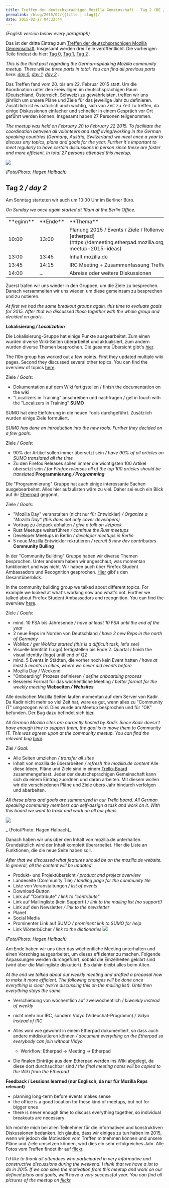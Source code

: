 ```yaml
---
title: Treffen der deutschsprachigen Mozilla Gemeinschaft - Tag 2 (DE / EN)
permalink: /blog/2015/02/{{title | slug}}/
date: 2015-02-27 04:33:44
---
```


_(English version below every paragraph)_

Das ist der dritte Eintrag zum [Treffen der deutschsprachigen Mozilla Gemeinschaft](https://wiki.mozilla.org/De:Meeting:2015). Insgesamt werden drei Teile veröffentlicht. Die vorherigen Teile findest du hier: [Tag 0](https://mkohler.dev/blog/2015/02/treffen-der-deutschsprachigen-mozilla-gemeinschaft-tag-0-(de-en)/), [Tag 1](https://mkohler.dev/blog/2015/02/treffen-der-deutschsprachigen-mozilla-gemeinschaft-tag-1-(de-en)/), [Tag 2](https://mkohler.dev/blog/2015/02/treffen-der-deutschsprachigen-mozilla-gemeinschaft-tag-2-(de-en)/) .

<!-- excerpt -->

_This is the third post regarding the German-speaking Mozilla community meetup. There will be three parts in total. You can find all previous parts here: [day 0](https://mkohler.dev/blog/2015/02/treffen-der-deutschsprachigen-mozilla-gemeinschaft-tag-0-(de-en)/), [day 1](https://mkohler.dev/blog/2015/02/treffen-der-deutschsprachigen-mozilla-gemeinschaft-tag-1-(de-en)/), [day 2](https://mkohler.dev/blog/2015/02/treffen-der-deutschsprachigen-mozilla-gemeinschaft-tag-2-(de-en)/) ._

Das Treffen fand vom 20\. bis am 22\. Februar 2015 statt. Um die Koordination unter den Freiwilligen im deutschsprachigen Raum (Deutschland, Österreich, Schweiz) zu gewährleisten, treffen wir uns jährlich um unsere Pläne und Ziele für das jeweilige Jahr zu definieren. Zusätzlich ist es natürlich auch wichtig, sich von Zeit zu Zeit zu treffen, da einige Diskussionen einfacher und schneller in einem Gespräch vor Ort geführt werden können. Insgesamt haben 27 Personen teilgenommen.

_The meetup was held on February 20 to February 22 2015\. To facilitate the coordination between all volonteers and staff living/working in the German speaking countries (Germany, Austria, Switzerland) we meet once a year to discuss any topics, plans and goals for the year. Further it's important to meet regularly to have certain discussions in person since these are faster and more efficient. In total 27 persons attended this meetup._

![](https://c1.staticflickr.com/9/8592/16611675751_2775ba0ee5_b.jpg)

_(Foto/Photo: Hagen Halbach)_

## Tag 2 _/ day 2_

Am Sonntag starteten wir auch um 10:00 Uhr im Berliner Büro.

_On Sunday we once again started at 10am at the Berlin Office._

<table cellpadding="2">
<tbody>
<tr>
<td>**eginn**</td>
<td>**Ende**</td>
<td>**Thema**</td>
<td>**Dauer**</td>
<td></td>
</tr>
<tr>
<td>10:00</td>
<td>13:00</td>
<td>Planung 2015 / Events / Ziele / Rollenverteilung [etherpad](https://demeeting.etherpad.mozilla.org/community-meetup-2015-ideas)</td>
<td>45'</td>
<td>Alle</td>
</tr>
<tr>
<td>13:00</td>
<td>13:45</td>
<td>Inhalt mozilla.de</td>
<td>45'</td>
<td>Alle</td>
</tr>
<tr>
<td>13:45</td>
<td>14:15</td>
<td>IRC Meeting + Zusammenfassung Treffen</td>
<td>30'</td>
<td>Alle</td>
</tr>
<tr>
<td>14:00</td>
<td>...</td>
<td>Abreise oder weitere Diskussionen</td>
<td>...</td>
<td>Alle</td>
</tr>
</tbody>
</table>

Zuerst trafen wir uns wieder in den Gruppen, um die Ziele zu besprechen. Danach versammelten wir uns wieder, um diese gemeinsam zu besprechen und zu notieren.

_At first we had the same breakout groups again, this time to evaluate goals for 2015\. After that we discussed those together with the whole group and decided on goals._

**Lokalisierung _/ Localization_**

Die Lokalisierung-Gruppe hat einige Punkte ausgearbeitet. Zum einen wurden diverse Wiki-Seiten überarbeitet und aktualisiert, zum andern wurden diverse Themen besprochen. Die gesamte Übersicht gibt's [hier](https://demeeting.etherpad.mozilla.org/community-meetup-2015-lokalisierung).

The l10n group has worked out a few points. First they updated multiple wiki pages. Second they discussed several other topics. You can find the overview of topics [here](https://demeeting.etherpad.mozilla.org/community-meetup-2015-lokalisierung).

Ziele _/ Goals:_

*   Dokumentation auf dem Wiki fertigstellen / finish the documentation on the wiki
*   "Localizers in Training" anschreiben und nachfragen / get in touch with the "Localizers in Training"
**SUMO**

SUMO hat eine Einführung in die neuen Tools durchgeführt. Zusätzlich wurden einige Ziele formuliert.

_SUMO has done an introduction into the new tools. Further they decided on a few goals._

Ziele _/ Goals:_

*   90% der Artikel sollen immer übersetzt sein _/ have 90% of all articles on SUMO translated all the time_
*   Zu den Firefox Releases sollen immer die wichtigsten 100 Artikel übersetzt sein _/ for Firefox releases all of the top 100 articles should be translated_
**Programmierung _/ Programming_**

Die "Programmierung" Gruppe hat auch einige interessante Sachen ausgebearbeitet. Alles hier aufzulisten wäre zu viel. Daher sei euch ein Blick auf ihr [Etherpad](https://demeeting.etherpad.mozilla.org/community-meetup-2015-programmierung) gegönnt.

Ziele _/ Goals:_

*   "Mozilla Day" veranstalten (nicht nur für Entwickler) _/ Organize a "Mozilla Day" (this does not only cover developers)_
*   Vortrag zu Jetpack abhalten _/ give a talk on Jetpack_
*   Rust Meetups weiterführen _/ continue the Rust meetups_
*   Developer Meetups in Berlin _/ developer meetups in Berlin_
*   5 neue Mozilla Entwickler rekrutieren _/ recruit 5 new dev contributors_
**Community Builing**

In der "Community Building" Gruppe haben wir diverse Themen besprochen. Unter anderem haben wir angeschaut, was momentan funktioniert und was nicht. Wir haben auch über Firefox Student Ambassadors und Recognition gesprochen. [Hier](https://demeeting.etherpad.mozilla.org/community-meetup-2015-cb) gibt's den Gesamtüberblick.

In the community building group we talked about different topics. For example we looked at what's working now and what's not. Further we talked about Firefox Student Ambassadors and recognition. You can find the overview [here](https://demeeting.etherpad.mozilla.org/community-meetup-2015-cb).

Ziele / _Goals:_

*   mind. 10 FSA bis Jahresende _/ have at least 10 FSA until the end of the year_
*   2 neue Reps im Norden von Deutschland _/ have 2 new Reps in the north of Germany_
*   WoMoz _/ get WoMoz started (this is a difficult task, let's see)_
*   Visuelle Identität (Logo) fertigstellen bis Ende 2\. Quartal / finish the visual identity (logo) until end of Q2
*   mind. 5 Events in Städten, die vorher noch kein Event hatten _/ have at least 5 events in cities, where we never did events before_
*   Mozilla Day / Weekend
*   "Onboarding" Prozess definieren _/ define onboarding process_
*   Besseres Format für das wöchentliche Meeting _/ better format for the weekly meeting_
**Webseiten _/ Websites_**

Alle deutschen Mozilla Seiten laufen momentan auf dem Server von Kadir. Da Kadir nicht mehr so viel Zeit hat, wäre es gut, wenn alles zu "Community IT" umgezogen wird. Dies wurde am Meetup besprochen und für "OK" befunden. Der Bug dazu befindet sich [hier](https://bugzilla.mozilla.org/show_bug.cgi?id=1119329).

_All German Mozilla sites are currently hosted by Kadir. Since Kadir doesn't have enough time to support them, the goal is to move them to Community IT. This was agreen upon at the community meetup. You can find the relevant bug [here](https://bugzilla.mozilla.org/show_bug.cgi?id=1119329)._

Ziel _/ Goal:_

*   Alle Seiten umziehen _/ transfer all sites_
*   Inhalt von mozilla.de überarbeiten _/ refresh the mozilla.de content_
Alle diese Ideen, Pläne und Ziele sind in einem [Trello-Board](https://trello.com/b/jycYCGlR/mozilla-deutschsprachige-gemeinschaft) zusammengefasst. Jeder der deutschsprachigen Gemeinschaft kann sich da einem Eintrag zuordnen und daran arbeiten. Mit diesem wollen wir die verschiedenen Pläne und Ziele übers Jahr hindurch verfolgen und abarbeiten.

_All these plans and goals are summarized in our Trello board. All German speaking community members can self-assign a task and work on it. With this board we want to track and work on all our plans._

![](https://c1.staticflickr.com/9/8667/16612791035_d850aa541f_b.jpg)

_ (Foto/Photo: Hagen Halbach)_

Danach haben wir uns über den Inhalt von mozilla.de unterhalten. Grundsätzlich wird der Inhalt komplett überarbeitet. Hier die Liste an Funktionen, die die neue Seite haben soll.

_After that we discussed what features should be on the mozilla.de website. In general, all the content will be updated._

*   Produkt- und Projektübersicht _/ product and project overview_
*   Landeseite (Community Tile) _/ landing page for the community tile_
*   Liste von Veranstaltungen _/ list of events_
*   Download-Button
*   Link auf "Contribute" _/ link to "contribute"_
*   Link auf Mailingliste (kein Support!) _/ link to the mailing list (no support!)_
*   Link auf den Newsletter _/ link to the newsletter_
*   Planet
*   Social Media
*   Prominenter Link auf SUMO _/ prominent link to SUMO for help_
*   Link Wörterbücher _/ link to the dictionaries_
![](https://c1.staticflickr.com/9/8605/16404178707_a1cf9486dd_h.jpg)

_(Foto/Photo: Hagen Halbach)_

Am Ende haben wir uns über das wöchentliche Meeting unterhalten und einen Vorschlag ausgearbeitet, um dieses effizienter zu machen. Folgende Anpassungen werden durchgeführt, sobald die Einzelheiten geklärt sind (wird über die Mailingliste diskutiert). Bis dahin bleibt alles beim Alten.

_At the end we talked about our weekly meeting and drafted a proposal how to make it more efficient. The following changes will be done once everything is clear (we're discussing this on the mailing list). Until then everything stays the same._

*   Verschiebung von wöchentlich auf zweiwöchentlich _/ biweekly instead of weekly_
*   nicht mehr nur IRC, sondern Vidyo (Videochat-Programm) _/ Vidyo instead of IRC_
*   Alles wird wie gewohnt in einem Etherpad dokumentiert, so dass auch andere mitdiskutieren können _/ document everything on the Etherpad so everybody can join without Vidyo_

    *   Workflow: Etherpad -> Meeting -> Etherpad

*   Die finalen Einträge aus dem Etherpad werden ins Wiki abgelegt, da diese dort durchsuchbar sind _/ the final meeting notes will be copied to the Wiki from the Etherpad_

**Feedback / Lessions learned (nur Englisch, da nur für Mozilla Reps relevant)**

*   planning long-term before events makes sense
*   the office is a good location for these kind of meetups, but not for bigger ones
*   there is never enough time to discuss everything together, so individual breakouts are necessary

Ich möchte mich bei allen Teilnehmer für die informativen und konstruktiven Diskussionen bedanken. Ich glaube, dass wir einiges zu tun haben im 2015, wenn wir jedoch die Motivation vom Treffen mitnehmen können und unsere Pläne und Ziele umsetzen können, wird dies ein sehr erfolgreiches Jahr. Alle Fotos vom Treffen findet ihr auf [flickr](https://wiki.mozilla.org/De:Meeting:2015#Fotos).

_I'd like to thank all attendees who participated in very informative and constructive discussions during the weekend. I think that we have a lot to do in 2015\. If we can save the motivation from this meetup and work on our defined plans and goals, we'll have a very successful year. You can find all pictures of the meetup on [flickr](https://wiki.mozilla.org/De:Meeting:2015#Fotos)._
